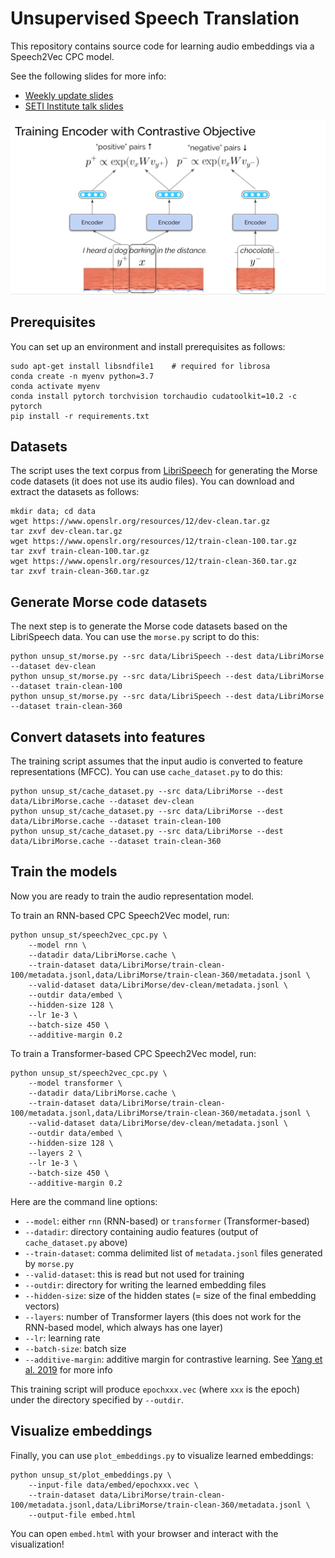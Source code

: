 # Unsupervised Speech Translation

This repository contains source code for learning audio embeddings via a Speech2Vec CPC model.

See the following slides for more info:

* [Weekly update slides](https://docs.google.com/presentation/d/1nZjLOLjB-Lwm3I-ZRDAyotCXCAJXAJXgouyXtTyk5Kk/edit?usp=sharing)
* [SETI Institute talk slides](https://docs.google.com/presentation/d/1v-_BFgZ1n_OloOqbtun5WlOtQrMzthyHuiQob139P20/edit?usp=sharing)

![](cpc.png)

## Prerequisites

You can set up an environment and install prerequisites as follows:

```
sudo apt-get install libsndfile1    # required for librosa
conda create -n myenv python=3.7
conda activate myenv
conda install pytorch torchvision torchaudio cudatoolkit=10.2 -c pytorch
pip install -r requirements.txt
```

## Datasets

The script uses the text corpus from [LibriSpeech](https://www.openslr.org/12) for generating the Morse code datasets (it does not use its audio files). You can download and extract the datasets as follows:

```
mkdir data; cd data
wget https://www.openslr.org/resources/12/dev-clean.tar.gz
tar zxvf dev-clean.tar.gz
wget https://www.openslr.org/resources/12/train-clean-100.tar.gz
tar zxvf train-clean-100.tar.gz
wget https://www.openslr.org/resources/12/train-clean-360.tar.gz
tar zxvf train-clean-360.tar.gz
```

## Generate Morse code datasets

The next step is to generate the Morse code datasets based on the LibriSpeech data. You can use the `morse.py` script to do this:

```
python unsup_st/morse.py --src data/LibriSpeech --dest data/LibriMorse --dataset dev-clean
python unsup_st/morse.py --src data/LibriSpeech --dest data/LibriMorse --dataset train-clean-100
python unsup_st/morse.py --src data/LibriSpeech --dest data/LibriMorse --dataset train-clean-360
```

## Convert datasets into features

The training script assumes that the input audio is converted to feature representations (MFCC). You can use `cache_dataset.py` to do this:

```
python unsup_st/cache_dataset.py --src data/LibriMorse --dest data/LibriMorse.cache --dataset dev-clean
python unsup_st/cache_dataset.py --src data/LibriMorse --dest data/LibriMorse.cache --dataset train-clean-100
python unsup_st/cache_dataset.py --src data/LibriMorse --dest data/LibriMorse.cache --dataset train-clean-360
```

## Train the models

Now you are ready to train the audio representation model.

To train an RNN-based CPC Speech2Vec model, run:

```
python unsup_st/speech2vec_cpc.py \
    --model rnn \
    --datadir data/LibriMorse.cache \
    --train-dataset data/LibriMorse/train-clean-100/metadata.jsonl,data/LibriMorse/train-clean-360/metadata.jsonl \
    --valid-dataset data/LibriMorse/dev-clean/metadata.jsonl \
    --outdir data/embed \
    --hidden-size 128 \
    --lr 1e-3 \
    --batch-size 450 \
    --additive-margin 0.2
```

To train a Transformer-based CPC Speech2Vec model, run:

```
python unsup_st/speech2vec_cpc.py \
    --model transformer \
    --datadir data/LibriMorse.cache \
    --train-dataset data/LibriMorse/train-clean-100/metadata.jsonl,data/LibriMorse/train-clean-360/metadata.jsonl \
    --valid-dataset data/LibriMorse/dev-clean/metadata.jsonl \
    --outdir data/embed \
    --hidden-size 128 \
    --layers 2 \
    --lr 1e-3 \
    --batch-size 450 \
    --additive-margin 0.2
```

Here are the command line options:

* `--model`: either `rnn` (RNN-based) or `transformer` (Transformer-based)
* `--datadir`: directory containing audio features (output of `cache_dataset.py` above)
* `--train-dataset`: comma delimited list of `metadata.jsonl` files generated by `morse.py`
* `--valid-dataset`: this is read but not used for training
* `--outdir`: directory for writing the learned embedding files
* `--hidden-size`: size of the hidden states (= size of the final embedding vectors)
* `--layers`: number of Transformer layers (this does not work for the RNN-based model, which always has one layer)
* `--lr`: learning rate
* `--batch-size`: batch size
* `--additive-margin`: additive margin for contrastive learning. See [Yang et al. 2019](https://arxiv.org/abs/1902.08564) for more info

This training script will produce `epochxxx.vec` (where `xxx` is the epoch) under the directory specified by `--outdir`.

## Visualize embeddings

Finally, you can use `plot_embeddings.py` to visualize learned embeddings:

```
python unsup_st/plot_embeddings.py \
    --input-file data/embed/epochxxx.vec \
    --train-dataset data/LibriMorse/train-clean-100/metadata.jsonl,data/LibriMorse/train-clean-360/metadata.jsonl \
    --output-file embed.html
```

You can open `embed.html` with your browser and interact with the visualization!
